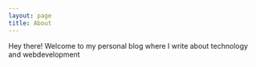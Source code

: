 ```yaml
---
layout: page
title: About
---
```


Hey there! Welcome to my personal blog where I write about technology and webdevelopment
